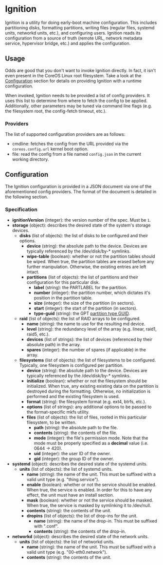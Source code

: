 # Ignition #

Ignition is a utility for doing early-boot machine configuration. This includes
partitioning disks, formatting partitions, writing files (regular files,
systemd units, networkd units, etc.), and configuring users. Ignition reads its
configuration from a source of truth (remote URL, network metadata service,
hypervisor bridge, etc.) and applies the configuration.

## Usage ##

Odds are good that you don't want to invoke Ignition directly. In fact, it
isn't even present in the CoreOS Linux root filesystem. Take a look at the
[Configuration](#configuration) section for details on providing Ignition with
a runtime configuration.

When invoked, Ignition needs to be provided a list of config providers. It uses
this list to determine from where to fetch the config to be applied.
Additionally, other parameters may be tuned via command line flags (e.g. the
filesystem root, the config-fetch timeout, etc.).

### Providers ###

The list of supported configuration providers are as follows:

- cmdline: fetches the config from the URL provided via the `coreos.config.url`
           kernel boot option.
 - file: read the config from a file named `config.json` in the current working
         directory.

## Configuration ##

The Ignition configuration is provided in a JSON document via one of the
aforementioned config providers. The format of the document is detailed in the
following section.

### Specification ###

- **ignitionVersion** (integer): the version number of the spec. Must be `1`.
- **storage** (object): describes the desired state of the system's storage
                        devices.
  - **disks** (list of objects): the list of disks to be configured and their
                                 options.
    - **device** (string): the absolute path to the device. Devices are
                           typically referenced by the /dev/disk/by-* symlinks.
    - **wipe-table** (boolean): whether or not the partition tables should be
                                wiped. When true, the partition tables are
                                erased before any further manipulation.
                                Otherwise, the existing entries are left
                                intact.
    - **partitions** (list of objects): the list of partitions and their
                                        configuration for this particular disk.
      - **label** (string): the PARTLABEL for the partition.
      - **number** (integer): the partition number, which dictates it's
                              position in the partition table.
      - **size** (integer): the size of the partition (in sectors).
      - **start** (integer): the start of the partition (in sectors).
      - **type-guid** (string): the GPT [partition type GUID][part-types].
  - **raid** (list of objects): the list of RAID arrays to be configured.
    - **name** (string): the name to use for the resulting md device.
    - **level** (string): the redundancy level of the array (e.g. linear,
                          raid1, raid5, etc.).
    - **devices** (list of strings): the list of devices (referenced by their
                                     absolute path) in the array.
    - **spares** (integer): the number of spares (if applicable) in the array.
  - **filesystems** (list of objects): the list of filesystems to be
                                       configured. Typically, one filesystem
                                       is configured per partition.
    - **device** (string): the absolute path to the device. Devices are
                           typically referenced by the /dev/disk/by-* symlinks.
    - **initialize** (boolean): whether or not the filesystem should be
                                initialized. When true, any existing existing
                                data on the partition is destroyed during the
                                formatting.  Otherwise, no initialization is
                                performed and the existing filesystem is used.
    - **format** (string): the filesystem format (e.g. ext4, btrfs, etc.).
    - **options** (list of strings): any additional options to be passed to
                                     the format-specific mkfs utility.
    - **files** (list of objects): the list of files, rooted in this particular
                                   filesystem, to be written.
      - **path** (string): the absolute path to the file.
      - **contents** (string): the contents of the file.
      - **mode** (integer): the file's permission mode. Note that the mode must
                            be properly specified as a **decimal** value
                            (i.e. 0644 -> 420).
      - **uid** (integer): the user ID of the owner.
      - **gid** (integer): the group ID of the owner.
- **systemd** (object): describes the desired state of the systemd units.
  - **units** (list of objects): the list of systemd units.
    - **name** (string): the name of the unit. This must be suffixed with a
                         valid unit type (e.g. "thing.service").
    - **enable** (boolean): whether or not the service should be enabled. When
                            true, the service is enabled. In order for this to
                            have any effect, the unit must have an install
                            section.
    - **mask** (boolean): whether or not the service should be masked. When
                          true, the service is masked by symlinking it to
                          /dev/null.
    - **contents** (string): the contents of the unit.
    - **dropins** (list of objects): the list of drop-ins for the unit.
      - **name** (string): the name of the drop-in. This must be suffixed with
                           ".conf".
      - **contents** (string): the contents of the drop-in.
- **networkd** (object): describes the desired state of the network units.
  - **units** (list of objects): the list of networkd units.
    - **name** (string): the name of the unit. This must be suffixed with a
                         valid unit type (e.g. "00-eth0.network").
    - **contents** (string): the contents of the unit.

[part-types]: http://en.wikipedia.org/wiki/GUID_Partition_Table#Partition_type_GUIDs
